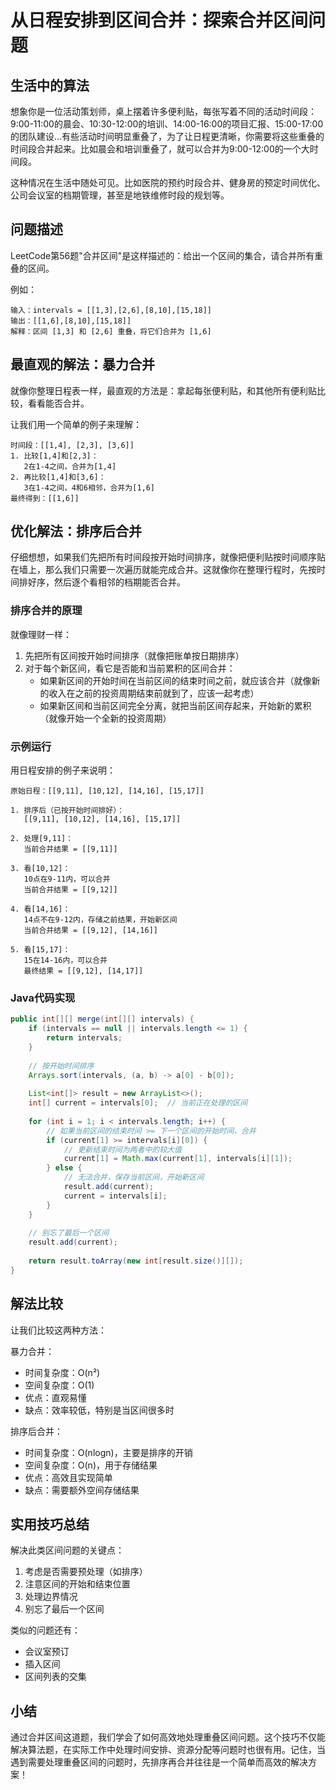 # 从日程安排到区间合并：探索合并区间问题

## 生活中的算法
想象你是一位活动策划师，桌上摆着许多便利贴，每张写着不同的活动时间段：9:00-11:00的晨会、10:30-12:00的培训、14:00-16:00的项目汇报、15:00-17:00的团队建设...有些活动时间明显重叠了，为了让日程更清晰，你需要将这些重叠的时间段合并起来。比如晨会和培训重叠了，就可以合并为9:00-12:00的一个大时间段。

这种情况在生活中随处可见。比如医院的预约时段合并、健身房的预定时间优化、公司会议室的档期管理，甚至是地铁维修时段的规划等。

## 问题描述
LeetCode第56题"合并区间"是这样描述的：给出一个区间的集合，请合并所有重叠的区间。

例如：
```
输入：intervals = [[1,3],[2,6],[8,10],[15,18]]
输出：[[1,6],[8,10],[15,18]]
解释：区间 [1,3] 和 [2,6] 重叠，将它们合并为 [1,6]
```

## 最直观的解法：暴力合并
就像你整理日程表一样，最直观的方法是：拿起每张便利贴，和其他所有便利贴比较，看看能否合并。

让我们用一个简单的例子来理解：
```
时间段：[[1,4], [2,3], [3,6]]
1. 比较[1,4]和[2,3]：
   2在1-4之间，合并为[1,4]
2. 再比较[1,4]和[3,6]：
   3在1-4之间，4和6相邻，合并为[1,6]
最终得到：[[1,6]]
```

## 优化解法：排序后合并
仔细想想，如果我们先把所有时间段按开始时间排序，就像把便利贴按时间顺序贴在墙上，那么我们只需要一次遍历就能完成合并。这就像你在整理行程时，先按时间排好序，然后逐个看相邻的档期能否合并。

### 排序合并的原理
就像理财一样：
1. 先把所有区间按开始时间排序（就像把账单按日期排序）
2. 对于每个新区间，看它是否能和当前累积的区间合并：
   - 如果新区间的开始时间在当前区间的结束时间之前，就应该合并（就像新的收入在之前的投资周期结束前就到了，应该一起考虑）
   - 如果新区间和当前区间完全分离，就把当前区间存起来，开始新的累积（就像开始一个全新的投资周期）

### 示例运行
用日程安排的例子来说明：
```
原始日程：[[9,11], [10,12], [14,16], [15,17]]

1. 排序后（已按开始时间排好）：
   [[9,11], [10,12], [14,16], [15,17]]

2. 处理[9,11]：
   当前合并结果 = [[9,11]]

3. 看[10,12]：
   10点在9-11内，可以合并
   当前合并结果 = [[9,12]]

4. 看[14,16]：
   14点不在9-12内，存储之前结果，开始新区间
   当前合并结果 = [[9,12], [14,16]]

5. 看[15,17]：
   15在14-16内，可以合并
   最终结果 = [[9,12], [14,17]]
```

### Java代码实现
```java
public int[][] merge(int[][] intervals) {
    if (intervals == null || intervals.length <= 1) {
        return intervals;
    }
    
    // 按开始时间排序
    Arrays.sort(intervals, (a, b) -> a[0] - b[0]);
    
    List<int[]> result = new ArrayList<>();
    int[] current = intervals[0];  // 当前正在处理的区间
    
    for (int i = 1; i < intervals.length; i++) {
        // 如果当前区间的结束时间 >= 下一个区间的开始时间，合并
        if (current[1] >= intervals[i][0]) {
            // 更新结束时间为两者中的较大值
            current[1] = Math.max(current[1], intervals[i][1]);
        } else {
            // 无法合并，保存当前区间，开始新区间
            result.add(current);
            current = intervals[i];
        }
    }
    
    // 别忘了最后一个区间
    result.add(current);
    
    return result.toArray(new int[result.size()][]);
}
```

## 解法比较
让我们比较这两种方法：

暴力合并：
- 时间复杂度：O(n²)
- 空间复杂度：O(1)
- 优点：直观易懂
- 缺点：效率较低，特别是当区间很多时

排序后合并：
- 时间复杂度：O(nlogn)，主要是排序的开销
- 空间复杂度：O(n)，用于存储结果
- 优点：高效且实现简单
- 缺点：需要额外空间存储结果

## 实用技巧总结
解决此类区间问题的关键点：
1. 考虑是否需要预处理（如排序）
2. 注意区间的开始和结束位置
3. 处理边界情况
4. 别忘了最后一个区间

类似的问题还有：
- 会议室预订
- 插入区间
- 区间列表的交集

## 小结
通过合并区间这道题，我们学会了如何高效地处理重叠区间问题。这个技巧不仅能解决算法题，在实际工作中处理时间安排、资源分配等问题时也很有用。记住，当遇到需要处理重叠区间的问题时，先排序再合并往往是一个简单而高效的解决方案！


